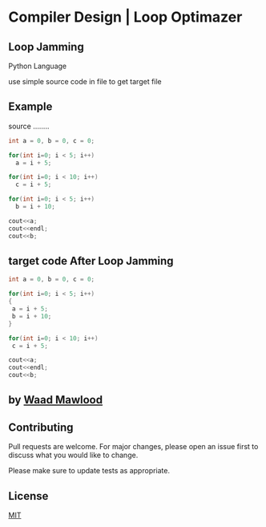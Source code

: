 # Compiler Design | Loop Optimazer
## Loop Jamming

Python Language

use simple source code in file to get target file

## Example
source ........
```c
int a = 0, b = 0, c = 0;

for(int i=0; i < 5; i++)
  a = i + 5;

for(int i=0; i < 10; i++)
  c = i + 5;

for(int i=0; i < 5; i++)
  b = i + 10;

cout<<a;
cout<<endl;
cout<<b;
```



## target code After Loop Jamming

```c
int a = 0, b = 0, c = 0;

for(int i=0; i < 5; i++)
{
 a = i + 5;
 b = i + 10;
}

for(int i=0; i < 10; i++)
 c = i + 5;

cout<<a;
cout<<endl;
cout<<b;
```

## by [Waad Mawlood](https://waad.netlify.app/)

## Contributing
Pull requests are welcome. For major changes, please open an issue first to discuss what you would like to change.

Please make sure to update tests as appropriate.

## License
[MIT](https://choosealicense.com/licenses/mit/)
